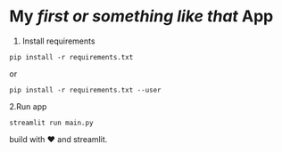 # My *first or something like that* App

1. Install requirements
```
pip install -r requirements.txt
```
or
```
pip install -r requirements.txt --user
```
2.Run app
```
streamlit run main.py
```

build with ❤️ and streamlit.